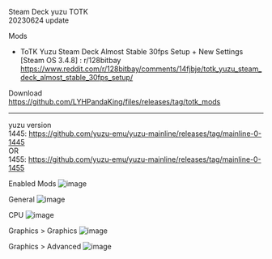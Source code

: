 Steam Deck yuzu TOTK<br>
20230624 update<br>

Mods<br>
- ToTK Yuzu Steam Deck Almost Stable 30fps Setup + New Settings [Steam OS 3.4.8] : r/128bitbay<br>
https://www.reddit.com/r/128bitbay/comments/14fjbje/totk_yuzu_steam_deck_almost_stable_30fps_setup/

Download<br>
https://github.com/LYHPandaKing/files/releases/tag/totk_mods
<hr>

yuzu version<br>
1445: https://github.com/yuzu-emu/yuzu-mainline/releases/tag/mainline-0-1445<br>
OR<br>
1455: https://github.com/yuzu-emu/yuzu-mainline/releases/tag/mainline-0-1455

Enabled Mods
![image](https://github.com/LYHPandaKing/files/assets/35364533/90232825-7d25-4f03-8298-458b3a588ed3)

General
![image](https://user-images.githubusercontent.com/35364533/248468867-c5446608-d678-4f8d-843c-0c5d1f29938d.png)

CPU
![image](https://user-images.githubusercontent.com/35364533/248468904-b6a95fe7-ab49-4a2b-ad2e-fe94d5ac11ca.png)

Graphics > Graphics
![image](https://user-images.githubusercontent.com/35364533/248468957-47d36d6b-f5eb-482c-a79d-fd3b003e744b.png)

Graphics > Advanced
![image](https://user-images.githubusercontent.com/35364533/248468988-d817db26-82e9-4e89-a715-4457cc1d742e.png)
